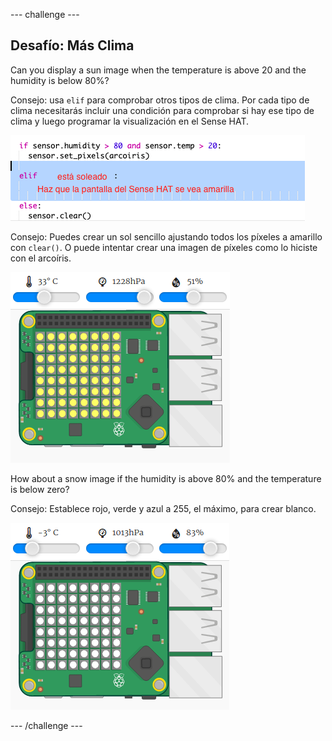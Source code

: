 \--- challenge \---

## Desafío: Más Clima

Can you display a sun image when the temperature is above 20 and the humidity is below 80%?

Consejo: usa `elif` para comprobar otros tipos de clima. Por cada tipo de clima necesitarás incluir una condición para comprobar si hay ese tipo de clima y luego programar la visualización en el Sense HAT.

![captura de pantalla](images/rainbow-elif.png)

Consejo: Puedes crear un sol sencillo ajustando todos los píxeles a amarillo con `clear()`. O puede intentar crear una imagen de píxeles como lo hiciste con el arcoíris.

![captura de pantalla](images/rainbow-sun.png)

How about a snow image if the humidity is above 80% and the temperature is below zero?

Consejo: Establece rojo, verde y azul a 255, el máximo, para crear blanco.

![captura de pantalla](images/rainbow-snow.png)

\--- /challenge \---